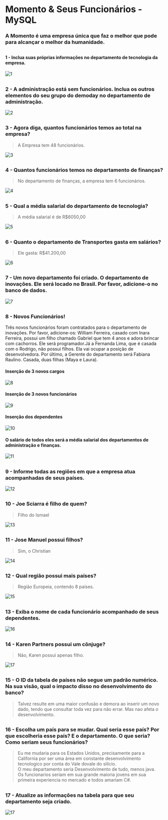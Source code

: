 # Momento & Seus Funcionários - MySQL

<h3>A Momento é uma empresa única que faz o melhor que pode para alcançar o melhor da humanidade. <h3>
  
##
  <h4> 1 - Inclua suas próprias informações no departamento de tecnologia da empresa. </h4>

![1](https://user-images.githubusercontent.com/92994715/200075623-1436772c-8cf7-4d8c-98f3-d2661869c446.png)
##

<h3> 2 -  A administração está sem funcionários. Inclua os outros elementos do seu grupo do demoday no departamento de administração. </h3>

![2](https://user-images.githubusercontent.com/92994715/200076184-c8ff6204-346d-4375-b2bf-80bbc24b48a8.png)
##

<h3> 3 -  Agora diga, quantos funcionários temos ao total na empresa? </h3>

> A Empresa tem 48 funcionários.


![3](https://user-images.githubusercontent.com/92994715/200076436-81c4a947-c46b-4b9a-857b-0449181fc761.png)
##

<h3> 4 -  Quantos funcionários temos no departamento de finanças? </h3>

> No departamento de finanças, a empresa tem 6 funcionários.

![4](https://user-images.githubusercontent.com/92994715/200076936-4f155120-0b42-44fb-aa4c-40d10328b03d.png)
##

<h3> 5 -  Qual a média salarial do departamento de tecnologia? </h3>

> A média salarial é de R$6050,00

![5](https://user-images.githubusercontent.com/92994715/200077452-5d144bf9-db35-4a05-a13d-697fde19c00d.png)
##

<h3> 6 - Quanto o departamento de Transportes gasta em salários? </h3>

> Ele gasta: R$41.200,00

![6](https://user-images.githubusercontent.com/92994715/200077813-b35af5be-c601-404d-9734-b5eb8cac6673.png)
##

<h3> 7 -   Um novo departamento foi criado. O departamento de inovações. Ele será locado no Brasil. Por favor, adicione-o no banco de dados. </h3>

![7](https://user-images.githubusercontent.com/92994715/200077970-a30e318e-5b89-4673-8408-f0e84d2062c4.png)
##

<h3> 8 -  Novos Funcionários! </h3>
Três novos funcionários foram contratados para o departamento de inovações. Por favor, adicione-os: William Ferreira, casado com Inara Ferreira, possui um filho chamado Gabriel que tem 4 anos e adora brincar com cachorros. Ele será programador.Já a Fernanda Lima, que é casada com o Rodrigo, não possui filhos. Ela vai ocupar a posição de desenvolvedora.  Por último, a Gerente do departamento será Fabiana Raulino. Casada, duas filhas (Maya e Laura). 

<h4> Inserção de 3 novos cargos </h4>

![8](https://user-images.githubusercontent.com/92994715/200078213-cb5e83a1-d7a4-4469-83eb-b694455cf37a.png)

<h4> Inserção de 3 novos funcionários </h4>

![9](https://user-images.githubusercontent.com/92994715/200078568-15488744-540e-45e2-9740-41997e54df8c.png)


<h4> Inserção dos dependentes </h4>

![10](https://user-images.githubusercontent.com/92994715/200078675-f4a116c2-499c-4b50-8d99-d8ae1cfa21d0.png)

<h4>O salário de todos eles será a média salarial dos departamentos de administração e finanças. </h4>

![11](https://user-images.githubusercontent.com/92994715/200078942-64b42dd0-f7c3-4192-931b-e5bdc107ddd6.png)

##

<h3> 9 -  Informe todas as regiões em que a empresa atua acompanhadas de seus países. </h3>

![12](https://user-images.githubusercontent.com/92994715/200079570-2fcf79a0-3925-448b-8e0b-4ff5fef11b0a.png)

##

<h3> 10 -  Joe Sciarra é filho de quem? </h3>

>Filho do Ismael

![13](https://user-images.githubusercontent.com/92994715/200079871-a7a9d281-0fff-49c6-a1f2-5d88d75dbdd6.png)

##

<h3> 11 -  Jose Manuel possui filhos? </h3>

> Sim, o Christian

![14](https://user-images.githubusercontent.com/92994715/200080149-4e90815f-8379-4c15-acb2-8998ce43238d.png)

##

<h3> 12 -  Qual região possui mais países? </h3>

> Região Europeia, contendo 8 países.

![15](https://user-images.githubusercontent.com/92994715/200080418-025abca0-8f6b-4d1c-bb02-1dc2221759f5.png)

##


<h3> 13 - Exiba o nome de cada funcionário acompanhado de seus dependentes. </h3>

![16](https://user-images.githubusercontent.com/92994715/200080686-52da42d3-000e-4880-abae-6a49a36411fc.png)

##


<h3> 14 -  Karen Partners possui um cônjuge? </h3>

>Não, Karen possui apenas filho.

![17](https://user-images.githubusercontent.com/92994715/200080834-697d3fe4-2fe4-4684-b45b-107d20732f35.png)
##

<h3> 15 -  O ID da tabela de países não segue um padrão numérico. Na sua visão, qual o impacto disso no desenvolvimento do banco? </h3>

>Talvez resulte em uma maior confusão e demora ao inserir um novo dado, tendo que consultar toda vez para não errar. Mas nao afeta o desenvolvimento.
##

<h3> 16 -  Escolha um país para se mudar. Qual seria esse país? Por que escolheria esse país? E o departamento. O que seria? Como seriam seus funcionários? </h3>

>Eu me mudaria para os Estados Unidos, precisamente para a California por ser uma área em constante desenvolvimento tecnologico por conta do Vale dovale do silício.
> <br> O meu departamento seria Desenvolvimento de tudo, menos java. 
> <br> Os funcionarios seriam em sua grande maioria jovens em sua primeira experiencia no mercado e todos amariam C#.

##

<h3> 17 -  Atualize as informações na tabela para que seu departamento seja criado. </h3>

![17](https://user-images.githubusercontent.com/92994715/200081183-38ebf1bc-5cfc-42cf-848b-b6eaf405f57e.png)

